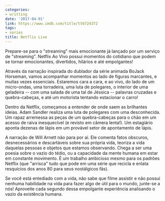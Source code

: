```yaml
---
categories:
- writting
date: '2017-04-01'
link: https://www.imdb.com/title/tt6724372
tags:
- series
title: Netflix Live
---
```


Prepare-se para o "streaming" mais emocionante já lançado por um serviço de "streaming". Netflix Ao Vivo possui momentos do cotidiano que podem se tornar emocionantes, divertidos, hilários e até empolgantes!

Através da narração inspirada do dublador da série animada BoJack Horseman, vamos acompanhar momentos ao lado de figuras marcantes, e muitas vezes essenciais. Estaremos cara a cara, e ao vivo, do lado de um micro-ondas, uma torradeira, uma luta de polegares, o interior de uma geladeira -- com uma salada de uma tal de Jéssica -- palavras cruzadas e quebra-cabeças, e até um motorista tentando estacionar o carro!

Dentro da Netflix, começamos a entender de onde saem as brilhantes ideias. Adam Sandler realiza uma luta de polegares com uma desconhecida. Um rapaz arremessa as peças de um quebra-cabeças para o chão em um acesso de raiva inesquecível (e revisto em câmera lenta!). Um estagiário aponta dezenas de lápis em um provável setor de apontamento de lápis.

A narração de Will Arnett não para por aí. Ele comenta fatos obscuros, desnecessários e descartáveis sobre sua própria vida, teoriza a vida daquelas pessoas e objetos que estamos observando. Chega a ser uma poesia sobre o vazio do tédio, ou a capacidade da mente humana em estar em constante movimento. É um trabalho ambicioso mesmo para os padrões Netflix (que "arrisca" tudo que pode em uma série que recicla e enlata resquícios dos anos 80 para seus nostálgicos fãs).

Se você está entediado com a vida, não sabe que filme assistir e não possui nenhuma habilidade na vida para fazer algo de útil para o mundo, junte-se a nós! Aproveite cada segundo dessa empolgante experiência analisando o vazio da existência humana.

